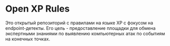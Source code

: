 # Open XP Rules

Это открытый репозиторий с правилами на языке XP с фокусом на endpoint-детекты. Его цель - предоставление площадки для обмена экспертными знаниями по выявлению компьютерных атак по событиям на конечных точках.
